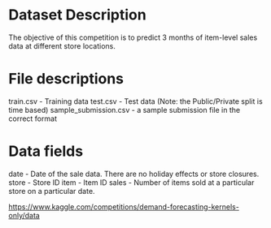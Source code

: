 # Dataset Description
The objective of this competition is to predict 3 months of item-level sales data at different store locations.

# File descriptions
train.csv - Training data
test.csv - Test data (Note: the Public/Private split is time based)
sample_submission.csv - a sample submission file in the correct format
# Data fields
date - Date of the sale data. There are no holiday effects or store closures.
store - Store ID
item - Item ID
sales - Number of items sold at a particular store on a particular date.


https://www.kaggle.com/competitions/demand-forecasting-kernels-only/data

